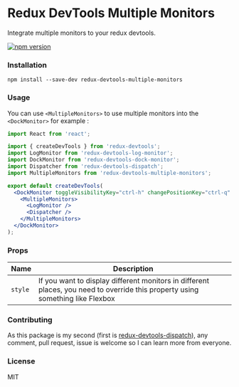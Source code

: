 # Redux DevTools Multiple Monitors
Integrate multiple monitors to your redux devtools.

[![npm version](https://img.shields.io/npm/v/redux-devtools-multiple-monitors.svg?style=flat-square)](https://www.npmjs.com/package/redux-devtools-multiple-monitors)

### Installation

`npm install --save-dev redux-devtools-multiple-monitors`

### Usage

You can use `<MultipleMonitors>` to use multiple monitors into the `<DockMonitor>` for example :

```jsx
import React from 'react';

import { createDevTools } from 'redux-devtools';
import LogMonitor from 'redux-devtools-log-monitor';
import DockMonitor from 'redux-devtools-dock-monitor';
import Dispatcher from 'redux-devtools-dispatch';
import MultipleMonitors from 'redux-devtools-multiple-monitors';

export default createDevTools(
  <DockMonitor toggleVisibilityKey="ctrl-h" changePositionKey="ctrl-q" defaultIsVisible={false}>
    <MultipleMonitors>
      <LogMonitor />
      <Dispatcher />
    </MultipleMonitors>
  </DockMonitor>
);
```

### Props

Name                  | Description
-------------         | -------------
`style`               | If you want to display different monitors in different places, you need to override this property using something like Flexbox

### Contributing

As this package is my second (first is [redux-devtools-dispatch](https://github.com/YoruNoHikage/redux-devtools-dispatch)), any comment, pull request, issue is welcome so I can learn more from everyone.

### License

MIT
